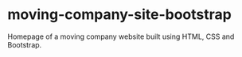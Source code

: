 # moving-company-site-bootstrap
Homepage of a moving company website built using HTML, CSS and Bootstrap.
